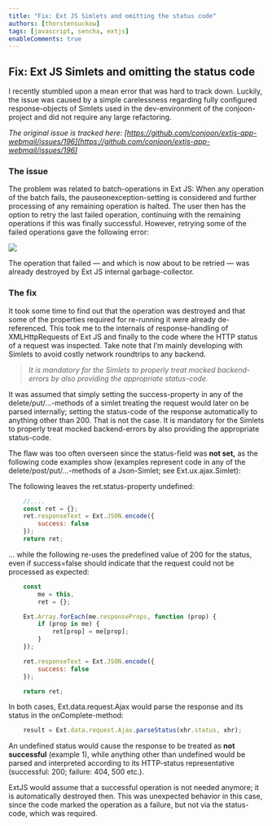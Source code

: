 ```yaml
---
title: "Fix: Ext JS Simlets and omitting the status code"
authors: [thorstensuckow]
tags: [javascript, sencha, extjs]
enableComments: true
---
```


## Fix: Ext JS Simlets and omitting the status code

I recently stumbled upon a mean error that was hard to track down. Luckily, the issue was caused by a simple carelessness regarding fully configured response-objects of Simlets used in the dev-environment of the conjoon-project and did not require any large refactoring.

*The original issue is tracked here: [https://github.com/conjoon/extjs-app-webmail/issues/196](https://github.com/conjoon/extjs-app-webmail/issues/196)*

### The issue

The problem was related to batch-operations in Ext JS: When any operation of the batch fails, the pauseonexception-setting is considered and further processing of any remaining operation is halted. The user then has the option to retry the last failed operation, continuing with the remaining operations if this was finally successful.
However, retrying some of the failed operations gave the following error:

![](https://cdn-images-1.medium.com/max/2000/0*_Lq8JlNRBBEutuGY.png)

The operation that failed — and which is now about to be retried — was already destroyed by Ext JS internal garbage-collector.

### The fix

It took some time to find out that the operation was destroyed and that some of the properties required for re-running it were already de-referenced. This took me to the internals of response-handling of XMLHttpRequests of Ext JS and finally to the code where the HTTP status of a request was inspected. Take note that I’m mainly developing with Simlets to avoid costly network roundtrips to any backend.

> _It is mandatory for the Simlets to properly treat mocked backend-errors by also providing the appropriate status-code._

It was assumed that simply setting the success-property in any of the delete/put/...-methods of a simlet treating the request would later on be parsed internally; setting the status-code of the response automatically to anything other than 200. That is not the case. It is mandatory for the Simlets to properly treat mocked backend-errors by also providing the appropriate status-code.

The flaw was too often overseen since the status-field was **not set,** as the following code examples show (examples represent code in any of the delete/post/put/...-methods of a Json-Simlet; see Ext.ux.ajax.Simlet):

The following leaves the ret.status-property undefined:

```javascript
    //....
    const ret = {};
    ret.responseText = Ext.JSON.encode({
        success: false
    });
    return ret;
```

… while the following re-uses the predefined value of 200 for the status, even if success=false should indicate that the request could not be processed as expected:

```javascript
    const 
        me = this,
        ret = {};

    Ext.Array.forEach(me.responseProps, function (prop) {
        if (prop in me) {
            ret[prop] = me[prop];
        }
    });

    ret.responseText = Ext.JSON.encode({
        success: false
    });

    return ret;
```

In both cases, Ext.data.request.Ajax would parse the response and its status in the onComplete-method:

```javascript
    result = Ext.data.request.Ajax.parseStatus(xhr.status, xhr);
```

An undefined status would cause the response to be treated as **not successful** (example 1), while anything other than undefined would be parsed and interpreted according to its HTTP-status representative (successful: 200; failure: 404, 500 etc.).

ExtJS would assume that a successful operation is not needed anymore; it is automatically destroyed then. This was unexpected behavior in this case, since the code marked the operation as a failure, but not via the status-code, which was required.


